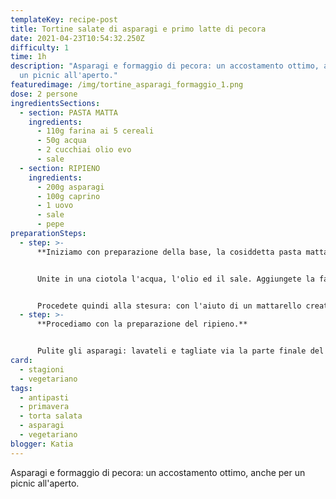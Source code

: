 ```yaml
---
templateKey: recipe-post
title: Tortine salate di asparagi e primo latte di pecora
date: 2021-04-23T10:54:32.250Z
difficulty: 1
time: 1h
description: "Asparagi e formaggio di pecora: un accostamento ottimo, anche per
  un picnic all'aperto."
featuredimage: /img/tortine_asparagi_formaggio_1.png
dose: 2 persone
ingredientsSections:
  - section: PASTA MATTA
    ingredients:
      - 110g farina ai 5 cereali
      - 50g acqua
      - 2 cucchiai olio evo
      - sale
  - section: RIPIENO
    ingredients:
      - 200g asparagi
      - 100g caprino
      - 1 uovo
      - sale
      - pepe
preparationSteps:
  - step: >-
      **Iniziamo con preparazione della base, la cosiddetta pasta matta.**


      Unite in una ciotola l'acqua, l'olio ed il sale. Aggiungete la farina ed amalgamate tutti gli ingredienti, con l'aiuto delle mani, fino ad ottenere un panetto liscio ed abbastanza morbido. Dividete l'impasto in due parti uguali e lasciate riposare per circa 20 minuti, coprendo con un canovaccio.


      Procedete quindi alla stesura: con l'aiuto di un mattarello create due dischi del diametro di circa 18 cm.
  - step: >-
      **Procediamo con la preparazione del ripieno.**


      Pulite gli asparagi: lavateli e tagliate via la parte finale del gambo, più legnosa. Cuoceteli in abbondante acqua bollente per circa 10 minuti. Scolateli quando saranno mordibi ma ancora al dente.
card:
  - stagioni
  - vegetariano
tags:
  - antipasti
  - primavera
  - torta salata
  - asparagi
  - vegetariano
blogger: Katia
---
```

Asparagi e formaggio di pecora: un accostamento ottimo, anche per un picnic all'aperto.